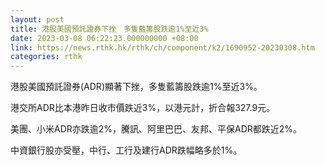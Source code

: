 ```yaml
---
layout: post
title: 港股美國預託證券下挫　多隻藍籌股跌逾1%至近3%
date: 2023-03-08 06:22:23.000000000 +08:00
link: https://news.rthk.hk/rthk/ch/component/k2/1690952-20230308.htm
categories: rthk
---
```


港股美國預託證券(ADR)顯著下挫，多隻藍籌股跌逾1%至近3%。

港交所ADR比本港昨日收市價跌近3%，以港元計，折合報327.9元。

美團、小米ADR亦跌逾2%，騰訊、阿里巴巴、友邦、平保ADR都跌近2%。

中資銀行股亦受壓，中行、工行及建行ADR跌幅略多於1%。
